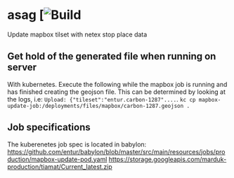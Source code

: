 # asag [![Build](https://github.com/entur/asag/actions/workflows/push.yml/badge.svg)
Update mapbox tilset with netex stop place data


## Get hold of the generated file when running on server

With kubernetes. Execute the following while the mapbox job is running and has finished creating the geojson file. This can be determined by looking at the logs, i.e: `Upload: {"tileset":"entur.carbon-1287"....`.
```kc cp mapbox-update-job:/deployments/files/mapbox/carbon-1287.geojson .```

## Job specifications
The kuberenetes job spec is located in babylon:
https://github.com/entur/babylon/blob/master/src/main/resources/jobs/production/mapbox-update-pod.yaml
https://storage.googleapis.com/marduk-production/tiamat/Current_latest.zip
